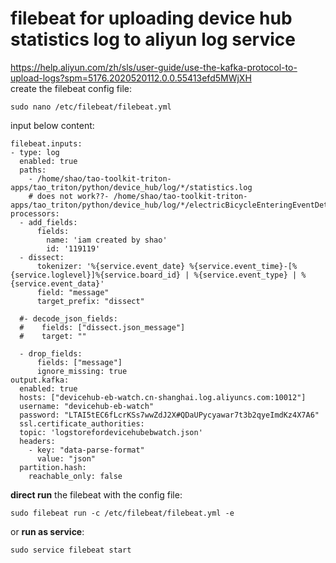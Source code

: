 # filebeat for uploading device hub statistics log to aliyun log service    
https://help.aliyun.com/zh/sls/user-guide/use-the-kafka-protocol-to-upload-logs?spm=5176.2020520112.0.0.55413efd5MWjXH    
create the filebeat config file:
```
sudo nano /etc/filebeat/filebeat.yml
```
input below content:
```
filebeat.inputs:
- type: log
  enabled: true
  paths:
    - /home/shao/tao-toolkit-triton-apps/tao_triton/python/device_hub/log/*/statistics.log
    # does not work??- /home/shao/tao-toolkit-triton-apps/tao_triton/python/device_hub/log/*/electricBicycleEnteringEventDetector.log
processors:
  - add_fields:
      fields:
        name: 'iam created by shao'
        id: '119119'
  - dissect:
      tokenizer: '%{service.event_date} %{service.event_time}-[%{service.loglevel}]%{service.board_id} | %{service.event_type} | %{service.event_data}'
      field: "message"
      target_prefix: "dissect"

  #- decode_json_fields:
  #    fields: ["dissect.json_message"]
  #    target: ""

  - drop_fields:
      fields: ["message"]
      ignore_missing: true
output.kafka:
  enabled: true
  hosts: ["devicehub-eb-watch.cn-shanghai.log.aliyuncs.com:10012"]
  username: "devicehub-eb-watch"
  password: "LTAI5tEC6fLcrKSs7wwZdJ2X#QDaUPycyawar7t3b2qyeImdKz4X7A6"
  ssl.certificate_authorities:
  topic: 'logstorefordevicehubebwatch.json'
  headers:
    - key: "data-parse-format"
      value: "json"
  partition.hash:
    reachable_only: false
```
**direct run** the filebeat with the config file:
```
sudo filebeat run -c /etc/filebeat/filebeat.yml -e
```
or **run as service**:
```
sudo service filebeat start
```
